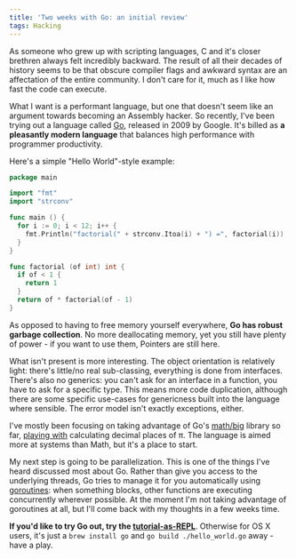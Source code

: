 ```yaml
---
title: 'Two weeks with Go: an initial review'
tags: Hacking
---
```

As someone who grew up with scripting languages, C and it's closer brethren always felt incredibly backward. The result of all their decades of history seems to be that obscure compiler flags and awkward syntax are an affectation of the entire community. I don't care for it, much as I like how fast the code can execute.
<!--more-->

What I want is a performant language, but one that doesn't seem like an argument towards becoming an Assembly hacker. So recently, I've been trying out a language called [Go](http://golang.org), released in 2009 by Google. It's billed as **a pleasantly modern language** that balances high performance with programmer productivity.

Here's a simple "Hello World"-style example:

``` go
package main

import "fmt"
import "strconv"

func main () {
  for i := 0; i < 12; i++ {
    fmt.Println("factorial(" + strconv.Itoa(i) + ") =", factorial(i))
  }
}

func factorial (of int) int {
  if of < 1 {
    return 1
  }
  return of * factorial(of - 1)
}
```

As opposed to having to free memory yourself everywhere, **Go has robust garbage collection**. No more deallocating memory, yet you still have plenty of power - if you want to use them, Pointers are still here.

What isn't present is more interesting. The object orientation is relatively light: there's little/no real sub-classing, everything is done from interfaces. There's also no generics: you can't ask for an interface in a function, you have to ask for a specific type. This means more code duplication, although there are some specific use-cases for genericness built into the language where sensible. The error model isn't exactly exceptions, either.

I've mostly been focusing on taking advantage of Go's [math/big](http://golang.org/pkg/math/big/) library so far, [playing with](https://github.com/46Bit/the-go-sandpit/) calculating decimal places of &pi;. The language is aimed more at systems than Math, but it's a place to start.

My next step is going to be parallelization. This is one of the things I've heard discussed most about Go. Rather than give you access to the underlying threads, Go tries to manage it for you automatically using [goroutines](http://golang.org/doc/effective_go.html#goroutines): when something blocks, other functions are executing concurrently wherever possible. At the moment I'm not taking advantage of goroutines at all, but I'll come back with my thoughts in a few weeks time.

**If you'd like to try Go out, try the [tutorial-as-REPL](http://tour.golang.org)**. Otherwise for OS X users, it's just a `brew install go` and `go build ./hello_world.go` away - have a play.


